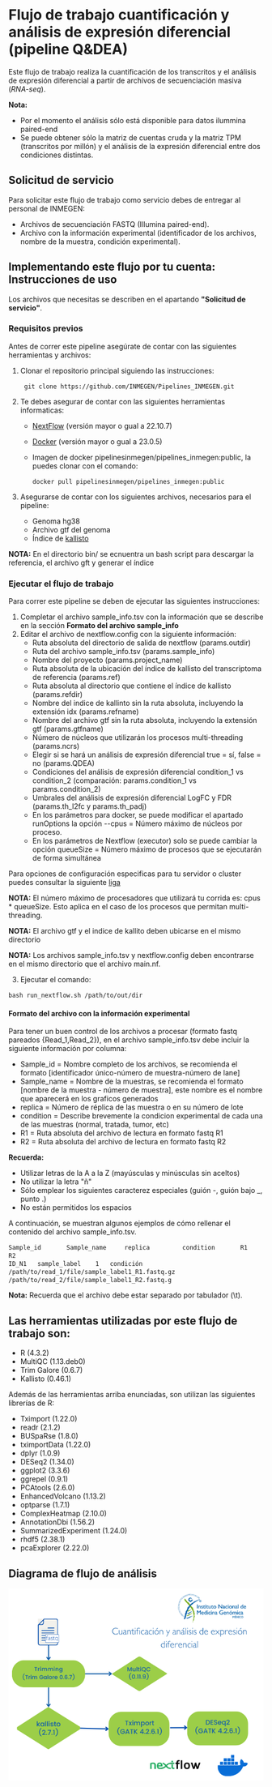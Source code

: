 # Flujo de trabajo cuantificación y análisis de expresión diferencial (pipeline Q&DEA)

Este flujo de trabajo realiza la cuantificación de los transcritos y el análisis de expresión diferencial a partir de archivos de secuenciación masiva (*RNA-seq*). 

**Nota:** 
 - Por el momento el análisis sólo está disponible para datos ilummina paired-end 
 - Se puede obtener sólo la matriz de cuentas cruda y la matriz TPM (transcritos por millón) y el análisis de la expresión diferencial entre dos condiciones distintas.

## Solicitud de servicio

Para solicitar este flujo de trabajo como servicio debes de entregar al personal de INMEGEN: 

- Archivos de secuenciación FASTQ (Illumina paired-end).
- Archivo con la información experimental (identificador de los archivos, nombre de la muestra, condición experimental).


## Implementando este flujo por tu cuenta: Instrucciones de uso 

Los archivos que necesitas se describen en el apartando **"Solicitud de servicio"**.

### Requisitos previos

Antes de correr este pipeline asegúrate de contar con las siguientes herramientas y archivos:

1. Clonar el repositorio principal siguiendo las instrucciones:

		git clone https://github.com/INMEGEN/Pipelines_INMEGEN.git

2. Te debes asegurar de contar con las siguientes herramientas informaticas:
	- [NextFlow](https://www.nextflow.io/docs/latest/index.html) (versión mayor o gual a 22.10.7)
 	- [Docker](https://docs.docker.com/) (versión mayor o gual a 23.0.5)
	- Imagen de docker pipelinesinmegen/pipelines_inmegen:public, la puedes clonar con el comando:

          docker pull pipelinesinmegen/pipelines_inmegen:public

3. Asegurarse de contar con los siguientes archivos, necesarios para el pipeline:
   	- Genoma hg38
	- Archivo gtf del genoma
	- Índice de [kallisto](https://pachterlab.github.io/kallisto/manual)

**NOTA:** En el directorio bin/ se ecnuentra un bash script para descargar la referencia, el archivo gft y generar el índice

### Ejecutar el flujo de trabajo

Para correr este pipeline se deben de ejecutar las siguientes instrucciones:

 1. Completar el archivo sample_info.tsv con la información que se describe en la sección **Formato del archivo sample_info**
 2. Editar el archivo de nextflow.config con la siguiente información:
	- Ruta absoluta del directorio de salida de nextflow (params.outdir)
	- Ruta del archivo sample_info.tsv (params.sample_info)
	- Nombre del proyecto (params.project_name)
	- Ruta absoluta de la ubicación del índice de kallisto del transcriptoma de referencia (params.ref)
	- Ruta absoluta al directorio que contiene el índice de kallisto (params.refdir)
	- Nombre del indice de kallinto sin la ruta absoluta, incluyendo la extensión idx (params.refname)
	- Nombre del archivo gtf sin la ruta absoluta, incluyendo la extensión gtf (params.gtfname)
	- Número de núcleos que utilizarán los procesos multi-threading (params.ncrs)
	- Elegir si se hará un análisis de expresión diferencial true = sí, false = no (params.QDEA)
	- Condiciones del análisis de expresión diferencial condition_1 vs condition_2 (comparación: params.condition_1 vs params.condition_2)
	- Umbrales del análisis de expresión diferencial LogFC y FDR (params.th_l2fc  y params.th_padj)
	- En los parámetros para docker, se puede modificar el apartado runOptions la opción --cpus = Número máximo de núcleos por proceso.
	- En los parámetros de Nextflow (executor) solo se puede cambiar la opción queueSize = Número máximo de procesos que se ejecutarán de forma simultánea

Para opciones de configuración especificas para tu servidor o cluster puedes consultar la siguiente [liga](https://www.nextflow.io/docs/latest/config.html)

**NOTA:** El número máximo de procesadores que utilizará tu corrida es: cpus * queueSize. Esto aplica en el caso de los procesos que permitan multi-threading.

**NOTA:** El archivo gtf y el indice de kallito deben ubicarse en el mismo directorio 

**NOTA:** Los archivos sample_info.tsv y nextflow.config deben encontrarse en el mismo directorio que el archivo main.nf.

  3. Ejecutar el comando: 

	bash run_nextflow.sh /path/to/out/dir

#### Formato del archivo con la información experimental 

Para tener un buen control de los archivos a procesar (formato fastq pareados {Read_1,Read_2}), en el archivo sample_info.tsv debe incluir la siguiente información por columna:

 - Sample_id   = Nombre completo de los archivos, se recomienda el formato [identificador único-número de muestra-número de lane]
 - Sample_name = Nombre de la muestras, se recomienda el formato [nombre de la muestra - número de muestra], este nombre es el nombre que aparecerá en los graficos generados
 - replica     = Número de réplica de las muestra o en su número de lote
 - condition   = Describe brevemente la condicion experimental de cada una de las muestras (normal, tratada, tumor, etc)
 - R1          = Ruta absoluta del archivo de lectura en formato fastq R1
 - R2          = Ruta absoluta del archivo de lectura en formato fastq R2

**Recuerda:**

- Utilizar letras de la A a la Z (mayúsculas y minúsculas sin aceltos)
- No utilizar la letra "ñ"
- Sólo emplear los siguientes caracterez especiales (guión -, guión bajo _, punto .)
- No están permitidos los espacios

A continuación, se muestran algunos ejemplos de cómo rellenar el contenido del archivo sample_info.tsv.

	Sample_id       Sample_name     replica         condition       R1      R2
	ID_N1	sample_label	1	condición	/path/to/read_1/file/sample_label1_R1.fastq.gz	/path/to/read_2/file/sample_label1_R2.fastq.g
   
**Nota:** Recuerda que el archivo debe estar separado por tabulador (\t).

## Las herramientas utilizadas por este flujo de trabajo son:
 
 - R (4.3.2) 
 - MultiQC (1.13.deb0)
 - Trim Galore (0.6.7) 
 - Kallisto (0.46.1) 

Además de las herramientas arriba enunciadas, son utilizan las siguientes librerías de R:
 
 - Tximport (1.22.0)
 - readr (2.1.2)
 - BUSpaRse (1.8.0)
 - tximportData (1.22.0)
 - dplyr (1.0.9)
 - DESeq2 (1.34.0)
 - ggplot2 (3.3.6)
 - ggrepel (0.9.1)
 - PCAtools (2.6.0)
 - EnhancedVolcano (1.13.2)
 - optparse (1.7.1)
 - ComplexHeatmap (2.10.0)
 - AnnotationDbi (1.56.2)
 - SummarizedExperiment (1.24.0)
 - rhdf5 (2.38.1)
 - pcaExplorer (2.22.0)


## Diagrama de flujo de análisis

![Flujo QDEA](../flowcharts/flujo_QDEA.PNG)
